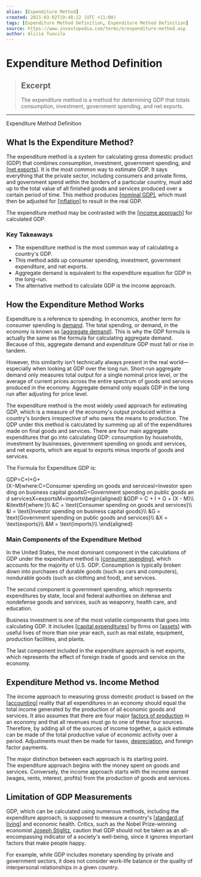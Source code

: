 ```yaml
---
alias: [Expenditure Method]
created: 2021-03-02T19:48:22 (UTC +11:00)
tags: [Expenditure Method Definition, Expenditure Method Definition]
source: https://www.investopedia.com/terms/e/expenditure-method.asp
author: Alicia Tuovila
---
```


# Expenditure Method Definition

> ## Excerpt
> The expenditure method is a method for determining GDP that totals consumption, investment, government spending, and net exports.

---

Expenditure Method Definition
## What Is the Expenditure Method?

The expenditure method is a system for calculating gross domestic product (GDP) that combines consumption, investment, government spending, and [[net exports]](https://www.investopedia.com/terms/n/netexports.asp). It is the most common way to estimate GDP. It says everything that the private sector, including consumers and private firms, and government spend within the borders of a particular country, must add up to the total value of all finished goods and services produced over a certain period of time. This method produces [[nominal GDP]](https://www.investopedia.com/terms/n/nominalgdp.asp), which must then be adjusted for [[inflation]](https://www.investopedia.com/terms/i/inflation.asp) to result in the real GDP.

The expenditure method may be contrasted with the [[income approach]](https://www.investopedia.com/terms/i/income-approach.asp) for calculated GDP.

### Key Takeaways

-   The expenditure method is the most common way of calculating a country's GDP.
-   This method adds up consumer spending, investment, government expenditure, and net exports.
-   Aggregate demand is equivalent to the expenditure equation for GDP in the long-run.
-   The alternative method to calculate GDP is the income approach.

## How the Expenditure Method Works

Expenditure is a reference to spending. In economics, another term for consumer spending is [demand](https://www.investopedia.com/terms/d/demand.asp). The total spending, or demand, in the economy is known as [[aggregate demand]](https://www.investopedia.com/terms/a/aggregatedemand.asp). This is why the GDP formula is actually the same as the formula for calculating aggregate demand. Because of this, aggregate demand and expenditure GDP must fall or rise in tandem.

However, this similarity isn't technically always present in the real world—especially when looking at GDP over the long run. Short-run aggregate demand only measures total output for a single nominal price level, or the average of current prices across the entire spectrum of goods and services produced in the economy. Aggregate demand only equals GDP in the long run after adjusting for price level.

The expenditure method is the most widely used approach for estimating GDP, which is a measure of the economy's output produced within a country's borders irrespective of who owns the means to production. The GDP under this method is calculated by summing up all of the expenditures made on final goods and services. There are four main aggregate expenditures that go into calculating GDP: consumption by households, investment by businesses, government spending on goods and services, and net exports, which are equal to exports minus imports of goods and services.

The Formula for Expenditure GDP is:

GDP\=C+I+G+(X−M)where:C\=Consumer spending on goods and servicesI\=Investor spending on business capital goodsG\=Government spending on public goods and servicesX\=exportsM\=imports\\begin{aligned} &GDP = C + I + G + (X - M)\\\\ &\\textbf{where:}\\\\ &C = \\text{Consumer spending on goods and services}\\\\ &I = \\text{Investor spending on business capital goods}\\\\ &G = \\text{Government spending on public goods and services}\\\\ &X = \\text{exports}\\\\ &M = \\text{imports}\\\\ \\end{aligned}

### Main Components of the Expenditure Method

In the United States, the most dominant component in the calculations of GDP under the expenditure method is [[consumer spending]](https://www.investopedia.com/terms/c/consumer-spending.asp), which accounts for the majority of U.S. GDP. Consumption is typically broken down into purchases of durable goods (such as cars and computers), nondurable goods (such as clothing and food), and services.

The second component is government spending, which represents expenditures by state, local and federal authorities on defense and nondefense goods and services, such as weaponry, health care, and education.

Business investment is one of the most volatile components that goes into calculating GDP. It includes [[capital expenditures]](https://www.investopedia.com/terms/c/capitalexpenditure.asp) by firms on [[assets]](https://www.investopedia.com/terms/a/asset.asp) with useful lives of more than one year each, such as real estate, equipment, production facilities, and plants.

The last component included in the expenditure approach is net exports, which represents the effect of foreign trade of goods and service on the economy.

## Expenditure Method vs. Income Method

The income approach to measuring gross domestic product is based on the [[accounting]](https://www.investopedia.com/terms/a/accounting.asp) reality that all expenditures in an economy should equal the total income generated by the production of all economic goods and services. It also assumes that there are four major [factors of production](https://www.investopedia.com/terms/f/factors-production.asp) in an economy and that all revenues must go to one of these four sources. Therefore, by adding all of the sources of income together, a quick estimate can be made of the total productive value of economic activity over a period. Adjustments must then be made for taxes, [depreciation](https://www.investopedia.com/terms/d/depreciation.asp), and foreign factor payments.

The major distinction between each approach is its starting point. The expenditure approach begins with the money spent on goods and services. Conversely, the income approach starts with the income earned (wages, rents, interest, profits) from the production of goods and services.

## Limitation of GDP Measurements

GDP, which can be calculated using numerous methods, including the expenditure approach, is supposed to measure a country's [[standard of living]](https://www.investopedia.com/terms/s/standard-of-living.asp) and economic health. Critics, such as the Nobel Prize-winning economist [Joseph Stiglitz](https://www.investopedia.com/terms/j/joseph-stiglitz.asp), caution that GDP should not be taken as an all-encompassing indicator of a society's well-being, since it ignores important factors that make people happy.

For example, while GDP includes monetary spending by private and government sectors, it does not consider work-life balance or the quality of interpersonal relationships in a given country.
